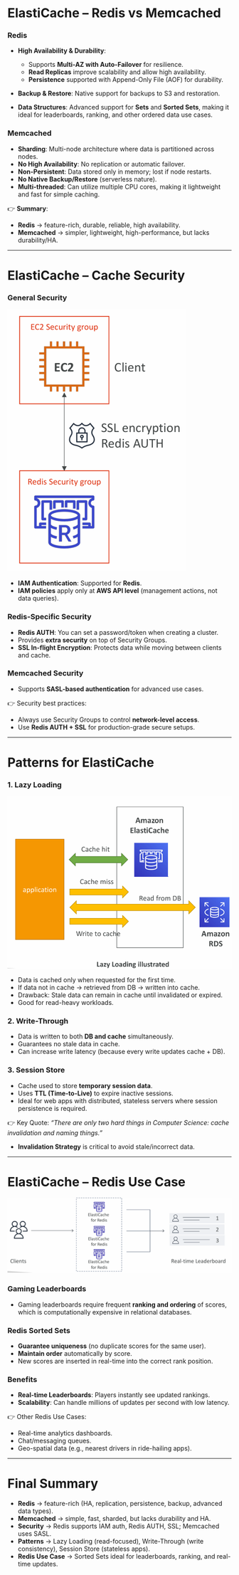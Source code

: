 

# **ElastiCache – Redis vs Memcached**

### Redis

* **High Availability & Durability**:

  * Supports **Multi-AZ with Auto-Failover** for resilience.
  * **Read Replicas** improve scalability and allow high availability.
  * **Persistence** supported with Append-Only File (AOF) for durability.
* **Backup & Restore**: Native support for backups to S3 and restoration.
* **Data Structures**: Advanced support for **Sets** and **Sorted Sets**, making it ideal for leaderboards, ranking, and other ordered data use cases.

### Memcached

* **Sharding**: Multi-node architecture where data is partitioned across nodes.
* **No High Availability**: No replication or automatic failover.
* **Non-Persistent**: Data stored only in memory; lost if node restarts.
* **No Native Backup/Restore** (serverless nature).
* **Multi-threaded**: Can utilize multiple CPU cores, making it lightweight and fast for simple caching.

👉 **Summary**:

* **Redis** → feature-rich, durable, reliable, high availability.
* **Memcached** → simpler, lightweight, high-performance, but lacks durability/HA.

---

# **ElastiCache – Cache Security**

### General Security

![alt text](image-258.png)

* **IAM Authentication**: Supported for **Redis**.
* **IAM policies** apply only at **AWS API level** (management actions, not data queries).

### Redis-Specific Security

* **Redis AUTH**: You can set a password/token when creating a cluster.
* Provides **extra security** on top of Security Groups.
* **SSL In-flight Encryption**: Protects data while moving between clients and cache.

### Memcached Security

* Supports **SASL-based authentication** for advanced use cases.

👉 Security best practices:

* Always use Security Groups to control **network-level access**.
* Use **Redis AUTH + SSL** for production-grade secure setups.

---

# **Patterns for ElastiCache**

### 1. **Lazy Loading**

![alt text](image-259.png)

* Data is cached only when requested for the first time.
* If data not in cache → retrieved from DB → written into cache.
* Drawback: Stale data can remain in cache until invalidated or expired.
* Good for read-heavy workloads.

### 2. **Write-Through**

* Data is written to both **DB and cache** simultaneously.
* Guarantees no stale data in cache.
* Can increase write latency (because every write updates cache + DB).

### 3. **Session Store**

* Cache used to store **temporary session data**.
* Uses **TTL (Time-to-Live)** to expire inactive sessions.
* Ideal for web apps with distributed, stateless servers where session persistence is required.

👉 Key Quote: *“There are only two hard things in Computer Science: cache invalidation and naming things.”*

* **Invalidation Strategy** is critical to avoid stale/incorrect data.

---

# **ElastiCache – Redis Use Case**

![alt text](image-260.png)

### Gaming Leaderboards

* Gaming leaderboards require frequent **ranking and ordering** of scores, which is computationally expensive in relational databases.

### Redis Sorted Sets

* **Guarantee uniqueness** (no duplicate scores for the same user).
* **Maintain order** automatically by score.
* New scores are inserted in real-time into the correct rank position.

### Benefits

* **Real-time Leaderboards**: Players instantly see updated rankings.
* **Scalability**: Can handle millions of updates per second with low latency.

👉 Other Redis Use Cases:

* Real-time analytics dashboards.
* Chat/messaging queues.
* Geo-spatial data (e.g., nearest drivers in ride-hailing apps).

---

# **Final Summary**

* **Redis** → feature-rich (HA, replication, persistence, backup, advanced data types).
* **Memcached** → simple, fast, sharded, but lacks durability and HA.
* **Security** → Redis supports IAM auth, Redis AUTH, SSL; Memcached uses SASL.
* **Patterns** → Lazy Loading (read-focused), Write-Through (write consistency), Session Store (stateless apps).
* **Redis Use Case** → Sorted Sets ideal for leaderboards, ranking, and real-time updates.



